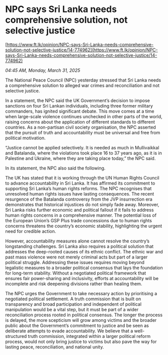 # NPC says Sri Lanka needs comprehensive solution, not selective justice

[https://www.ft.lk/opinion/NPC-says-Sri-Lanka-needs-comprehensive-solution-not-selective-justice/14-774962](https://www.ft.lk/opinion/NPC-says-Sri-Lanka-needs-comprehensive-solution-not-selective-justice/14-774962)

*04:45 AM, Monday, March 31, 2025*

The National Peace Council (NPC) yesterday stressed that Sri Lanka needs a comprehensive solution to alleged war crimes and reconciliation and not selective justice.

In a statement, the NPC said the UK Government’s decision to impose sanctions on four Sri Lankan individuals, including three former military commanders, has ignited significant debate. This move comes at a time when large-scale violence continues unchecked in other parts of the world, raising concerns about the application of different standards to different countries. As a non-partisan civil society organisation, the NPC asserted that the pursuit of truth and accountability must be universal and free from political motivation.

“Justice cannot be applied selectively. It is needed as much in Mullivaikkal and Batalanda, where the violations took place 16 to 37 years ago, as it is in Palestine and Ukraine, where they are taking place today,” the NPC said.

In its statement, the NPC also said the following.

The UK has stated that it is working through the UN Human Rights Council to advance accountability in Sri Lanka. It has affirmed its commitment to supporting Sri Lanka’s human rights reforms. The NPC recognises that unresolved human rights issues have lasting consequences. The recent resurgence of the Batalanda controversy from the JVP insurrection era demonstrates that historical injustices do not simply fade away. Moreover, Sri Lanka risks further economic and political fallout if it fails to address human rights concerns in a comprehensive manner. The potential loss of the European Union’s GSP Plus trade concessions due to human rights concerns threatens the country’s economic stability, highlighting the urgent need for credible action.

However, accountability measures alone cannot resolve the country’s longstanding challenges. Sri Lanka also requires a political solution that addresses the deep-rooted causes of its ethnic conflict. The ethnic war and past mass violence were not merely criminal acts but part of a larger political struggle. Addressing these issues requires moving beyond legalistic measures to a broader political consensus that lays the foundation for long-term stability. Without a negotiated political framework that ensures fair power-sharing and inclusivity, efforts at accountability will be incomplete and risk deepening divisions rather than healing them.

The NPC urges the Government to take necessary action by prioritising a negotiated political settlement. A truth commission that is built on transparency and broad participation and independent of political manipulation would be a vital step, but it must be part of a wider reconciliation process rooted in political consensus. The longer the process is delayed, the more scepticism will grow among victims and the broader public about the Government’s commitment to justice and be seen as deliberate attempts to evade accountability. We believe that a well-structured truth commission, integrated within a larger political reform process, would not only bring justice to victims but also pave the way for lasting peace, reconciliation, and national unity.

